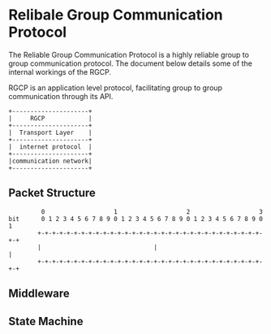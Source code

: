 # Relibale Group Communication Protocol

The Reliable Group Communication Protocol is a highly reliable group to group communication protocol.
The document below details some of the internal workings of the RGCP.

RGCP is an application level protocol, facilitating group to group communication through its API.

```text
+---------------------+
|     RGCP            |
+---------------------+
|  Transport Layer    |
+---------------------+
|  internet protocol  |
+---------------------+
|communication network|
+---------------------+
```

## Packet Structure

```text
         0                   1                   2                   3
bit      0 1 2 3 4 5 6 7 8 9 0 1 2 3 4 5 6 7 8 9 0 1 2 3 4 5 6 7 8 9 0 1
        +-+-+-+-+-+-+-+-+-+-+-+-+-+-+-+-+-+-+-+-+-+-+-+-+-+-+-+-+-+-+-+-+
        |                               |                               |
        +-+-+-+-+-+-+-+-+-+-+-+-+-+-+-+-+-+-+-+-+-+-+-+-+-+-+-+-+-+-+-+-+
```

## Middleware

## State Machine

```text
```
